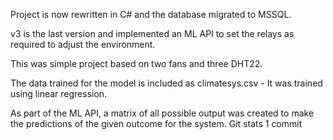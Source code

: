Project is now rewritten in C# and the database migrated to MSSQL.

v3 is the last version and implemented an ML API to set the relays as required to adjust the environment.

This was simple project based on two fans and three DHT22.

The data trained for the model is included as climatesys.csv - It was trained using linear regression.

As part of the ML API, a matrix of all possible output was created to make the predictions of the given outcome for the system.
Git stats
 1 commit

